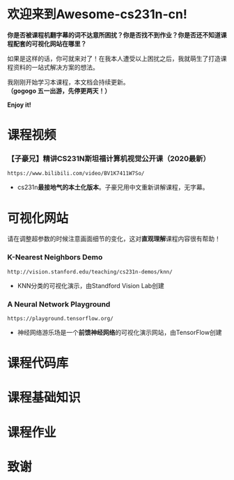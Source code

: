 # 欢迎来到Awesome-cs231n-cn!

**你是否被课程机翻字幕的词不达意所困扰？你是否找不到作业？你是否还不知道课程配套的可视化网站在哪里？**

如果是这样的话，你可就来对了！在我本人遭受以上困扰之后，我就萌生了打造课程资料的一站式解决方案的想法。

我刚刚开始学习本课程，本文档会持续更新。**（gogogo 五一出游，先停更两天！）**

**Enjoy it!**

# 课程视频

### **【子豪兄】精讲CS231N斯坦福计算机视觉公开课（2020最新）**
    https://www.bilibili.com/video/BV1K7411W7So/

-  cs231n**最接地气的本土化版本**。子豪兄用中文重新讲解课程，无字幕。


# 可视化网站

请在调整超参数的时候注意画面细节的变化，这对**直观理解**课程内容很有帮助！

### **K-Nearest Neighbors Demo**
    http://vision.stanford.edu/teaching/cs231n-demos/knn/

-  KNN分类的可视化演示，由Standford Vision Lab创建

### **A Neural Network Playground**
    https://playground.tensorflow.org/

-  神经网络游乐场是一个**前馈神经网络**的可视化演示网站，由TensorFlow创建


# 课程代码库

# 课程基础知识

# 课程作业

# 致谢
